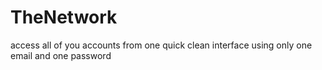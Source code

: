 TheNetwork
==========

access all of you accounts from one quick clean interface using only one email and one password
